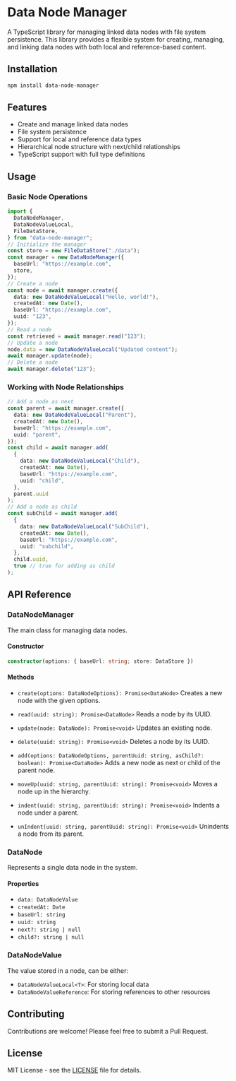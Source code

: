 # Data Node Manager

A TypeScript library for managing linked data nodes with file system persistence. This library provides a flexible system for creating, managing, and linking data nodes with both local and reference-based content.

## Installation

```bash
npm install data-node-manager
```

## Features

- Create and manage linked data nodes
- File system persistence
- Support for local and reference data types
- Hierarchical node structure with next/child relationships
- TypeScript support with full type definitions

## Usage

### Basic Node Operations

```typescript
import {
  DataNodeManager,
  DataNodeValueLocal,
  FileDataStore,
} from "data-node-manager";
// Initialize the manager
const store = new FileDataStore("./data");
const manager = new DataNodeManager({
  baseUrl: "https://example.com",
  store,
});
// Create a node
const node = await manager.create({
  data: new DataNodeValueLocal("Hello, world!"),
  createdAt: new Date(),
  baseUrl: "https://example.com",
  uuid: "123",
});
// Read a node
const retrieved = await manager.read("123");
// Update a node
node.data = new DataNodeValueLocal("Updated content");
await manager.update(node);
// Delete a node
await manager.delete("123");
```

### Working with Node Relationships

```typescript
// Add a node as next
const parent = await manager.create({
  data: new DataNodeValueLocal("Parent"),
  createdAt: new Date(),
  baseUrl: "https://example.com",
  uuid: "parent",
});
const child = await manager.add(
  {
    data: new DataNodeValueLocal("Child"),
    createdAt: new Date(),
    baseUrl: "https://example.com",
    uuid: "child",
  },
  parent.uuid
);
// Add a node as child
const subChild = await manager.add(
  {
    data: new DataNodeValueLocal("SubChild"),
    createdAt: new Date(),
    baseUrl: "https://example.com",
    uuid: "subchild",
  },
  child.uuid,
  true // true for adding as child
);
```

## API Reference

### DataNodeManager

The main class for managing data nodes.

#### Constructor

```typescript
constructor(options: { baseUrl: string; store: DataStore })
```

#### Methods

- `create(options: DataNodeOptions): Promise<DataNode>`
  Creates a new node with the given options.

- `read(uuid: string): Promise<DataNode>`
  Reads a node by its UUID.

- `update(node: DataNode): Promise<void>`
  Updates an existing node.

- `delete(uuid: string): Promise<void>`
  Deletes a node by its UUID.

- `add(options: DataNodeOptions, parentUuid: string, asChild?: boolean): Promise<DataNode>`
  Adds a new node as next or child of the parent node.

- `moveUp(uuid: string, parentUuid: string): Promise<void>`
  Moves a node up in the hierarchy.

- `indent(uuid: string, parentUuid: string): Promise<void>`
  Indents a node under a parent.

- `unIndent(uuid: string, parentUuid: string): Promise<void>`
  Unindents a node from its parent.

### DataNode

Represents a single data node in the system.

#### Properties

- `data: DataNodeValue`
- `createdAt: Date`
- `baseUrl: string`
- `uuid: string`
- `next?: string | null`
- `child?: string | null`

### DataNodeValue

The value stored in a node, can be either:

- `DataNodeValueLocal<T>`: For storing local data
- `DataNodeValueReference`: For storing references to other resources

## Contributing

Contributions are welcome! Please feel free to submit a Pull Request.

## License

MIT License - see the [LICENSE](LICENSE) file for details.
